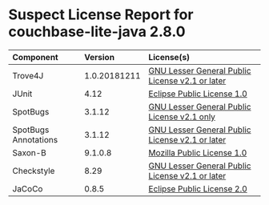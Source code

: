 
Suspect License Report for couchbase-lite-java 2.8.0
====================================================

|Component|Version|License(s)|
| :--- | :--- | :--- |
|Trove4J|1.0.20181211|[GNU Lesser General Public License v2.1 or later](../../license-data/cff110eb-f85c-445c-9d3b-00a04b7f4cf0.txt)|
|JUnit|4.12|[Eclipse Public License 1.0](../../license-data/d676a5c4-0bd9-4453-8c22-2ece2c2a00d7.txt)|
|SpotBugs|3.1.12|[GNU Lesser General Public License v2.1 only](../../license-data/fecf595c-3184-47f4-92f9-1a32ab46a8f1.txt)|
|SpotBugs Annotations|3.1.12|[GNU Lesser General Public License v2.1 or later](../../license-data/cff110eb-f85c-445c-9d3b-00a04b7f4cf0.txt)|
|Saxon-B|9.1.0.8|[Mozilla Public License 1.0](../../license-data/9bfb6425-8114-411c-b282-91e5a16a9c12.txt)|
|Checkstyle|8.29|[GNU Lesser General Public License v2.1 or later](../../license-data/cff110eb-f85c-445c-9d3b-00a04b7f4cf0.txt)|
|JaCoCo|0.8.5|[Eclipse Public License 2.0](../../license-data/8f64c451-7777-4762-903b-605797caef38.txt)|
